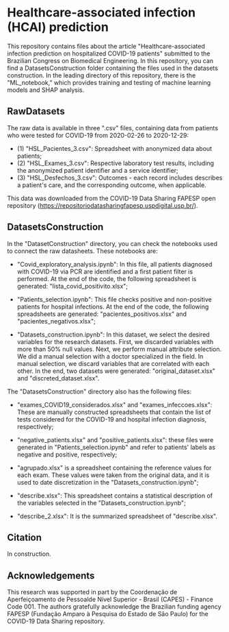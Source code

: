 # Healthcare-associated infection (HCAI) prediction
This repository contains files about the article "Healthcare-associated infection prediction on hospitalized COVID-19 patients" submitted to the Brazilian Congress on Biomedical Engineering. In this repository, you can find a DatasetsConstruction folder containing the files used in the datasets construction. In the leading directory of this repository, there is the "ML_notebook," which provides training and testing of machine learning models and SHAP analysis.


## RawDatasets
The raw data is available in three ".csv" files, containing data from patients who were tested for COVID-19 from 2020-02-26 to 2020-12-29: 

- (1) "HSL_Pacientes_3.csv": Spreadsheet with anonymized data about patients;
- (2) "HSL_Exames_3.csv": Respective laboratory test results, including the anonymized patient identifier and a service identifier; 
- (3) "HSL_Desfechos_3.csv": Outcomes - each record includes describes a patient's care, and the corresponding outcome, when applicable. 

This data was downloaded from the COVID-19 Data Sharing FAPESP open repository (https://repositoriodatasharingfapesp.uspdigital.usp.br/).

## DatasetsConstruction
In the "DatasetConstruction" directory, you can check the notebooks used to connect the raw datasheets. These notebooks are:

- "Covid_exploratory_analysis.ipynb": In this file, all patients diagnosed with COVID-19 via PCR are identified and a first patient filter is performed. At the end of the code, the following spreadsheet is generated: "lista_covid_positivito.xlsx";

- "Patients_selection.ipynb": This file checks positive and non-positive patients for hospital infections. At the end of the code, the following spreadsheets are generated: "pacientes_positivos.xlsx" and "pacientes_negativos.xlsx";

- "Datasets_construction.ipynb": In this dataset, we select the desired variables for the research datasets. First, we discarded variables with more than 50% null values. Next, we perform manual attribute selection. We did a manual selection with a doctor specialized in the field. In manual selection, we discard variables that are correlated with each other. In the end, two datasets were generated: "original_dataset.xlsx" and "discreted_dataset.xlsx".


The "DatasetsConstruction" directory also has the following files:

- "exames_COVID19_considerados.xlsx" and "exames_infeccoes.xlsx": These are manually constructed spreadsheets that contain the list of tests considered for the COVID-19 and hospital infection diagnosis, respectively;

- "negative_patients.xlsx" and "positive_patients.xlsx": these files were generated in "Patients_selection.ipynb" and refer to patients' labels as negative and positive, respectively;

- "agrupado.xlsx" is a spreadsheet containing the reference values for each exam. These values were taken from the original data, and it is used to date discretization in the "Datasets_construction.ipynb";

- "describe.xlsx": This spreadsheet contains a statistical description of the variables selected in the "Datasets_construction.ipynb";

- "describe_2.xlsx": It is the summarized spreadsheet of "describe.xlsx".

## Citation
In construction. 

## Acknowledgements
This research was supported in part by the Coordenação de Aperfeiçoamento de Pessoalde Nível Superior - Brasil (CAPES) - Finance Code 001. The authors gratefully acknowledge the Brazilian funding agency FAPESP (Fundação Amparo à Pesquisa do Estado de São Paulo) for the COVID-19 Data Sharing repository.
